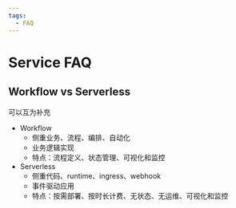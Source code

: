 ```yaml
---
tags:
  - FAQ
---
```


# Service FAQ

## Workflow vs Serverless

可以互为补充

- Workflow
  - 侧重业务、流程、编排、自动化
  - 业务逻辑实现
  - 特点：流程定义、状态管理、可视化和监控
- Serverless
  - 侧重代码、runtime、ingress、webhook
  - 事件驱动应用
  - 特点：按需部署、按时长计费、无状态、无运维、可视化和监控
